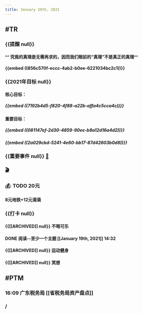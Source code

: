 ```yaml
---
title: January 19th, 2021
---
```


## #TR
### {{提醒 null}}
#### ^^ 究竟的真理是无需再求的，因而我们眼前的“真理”不是真正的真理^^ 

#### {{embed ((856c570f-eccc-4ab2-b0ee-6221034bc2c1))}}

### {{2021年目标 null}}
#### 核心目标：
##### {{embed ((7192b4d5-f820-4f88-a22b-affa4c5cca4c))}}

#### 重要目标：
##### {{embed ((081147ef-2d30-4859-90ee-b8a12d16a4d2))}}

##### {{embed ((2a029cbd-5241-4e60-bb17-87d42603b0d8))}}

### {{重要事件 null}} [🧸]([[Theday]])
#### 

### [🎬]([[PTM]]) 

### [💰]([[Tobill]]): TODO  20元
#### 8元地铁+12元滴滴

### {{打卡 null}}
#### {{[[ARCHIVED]] null}} 不喝可乐

#### DONE 阅读--至少一个主题 [[January 19th, 2021]] 14:32

#### {{[[ARCHIVED]] null}} 运动健身

#### {{[[ARCHIVED]] null}} 冥想

## #PTM
### 16:09 广东税务局 [[省税务局资产盘点]]

### /
